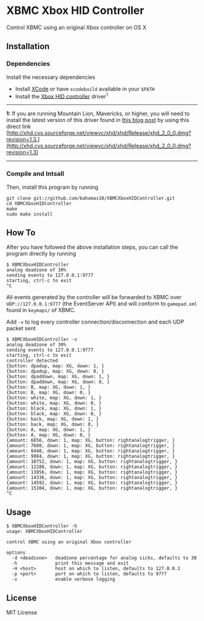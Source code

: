 XBMC Xbox HID Controller
========================

Control XBMC using an original Xbox controller on OS X

Installation
------------

### Dependencies

Install the necessary dependencies

- Install [XCode][0] or have `xcodebuild` available in your `$PATH`
- Install the [Xbox HID controller][1] driver<sup>1</sup>

---

**1:** If you are running Mountain Lion, Mavericks, or higher, you will
need to install the latest version of this driver found in [this
blog post][2] by using this direct link
[http://xhd.cvs.sourceforge.net/viewvc/xhd/xhd/Release/xhd_2_0_0.dmg?revision=1.3.](http://xhd.cvs.sourceforge.net/viewvc/xhd/xhd/Release/xhd_2_0_0.dmg?revision=1.3)

---

### Compile and Intsall

Then, install this program by running

    git clone git://github.com/bahamas10/XBMCXboxHIDController.git
    cd XBMCXboxHIDController
    make
    sudo make install

How To
------

After you have followed the above installation steps, you can call the program
directly by running

    $ XBMCXboxHIDController
    analog deadzone of 30%
    sending events to 127.0.0.1:9777
    starting, ctrl-c to exit
    ^C

All events generated by the controller will be forwarded to XBMC over `UDP://127.0.0.1:9777`
(the EventServer API) and will conform to `gamepad.xml` found in `keymaps/` of XBMC.

Add `-v` to log every controller connection/disconnection and each UDP packet sent

    $ XBMCXboxHIDController -v
    analog deadzone of 30%
    sending events to 127.0.0.1:9777
    starting, ctrl-c to exit
    controller detected
    {button: dpadup, map: XG, down: 1, }
    {button: dpadup, map: XG, down: 0, }
    {button: dpaddown, map: XG, down: 1, }
    {button: dpaddown, map: XG, down: 0, }
    {button: B, map: XG, down: 1, }
    {button: B, map: XG, down: 0, }
    {button: white, map: XG, down: 1, }
    {button: white, map: XG, down: 0, }
    {button: black, map: XG, down: 1, }
    {button: black, map: XG, down: 0, }
    {button: back, map: XG, down: 1, }
    {button: back, map: XG, down: 0, }
    {button: A, map: XG, down: 1, }
    {button: A, map: XG, down: 0, }
    {amount: 6656, down: 1, map: XG, button: rightanalogtrigger, }
    {amount: 7680, down: 1, map: XG, button: rightanalogtrigger, }
    {amount: 8448, down: 1, map: XG, button: rightanalogtrigger, }
    {amount: 9984, down: 1, map: XG, button: rightanalogtrigger, }
    {amount: 10752, down: 1, map: XG, button: rightanalogtrigger, }
    {amount: 12288, down: 1, map: XG, button: rightanalogtrigger, }
    {amount: 13056, down: 1, map: XG, button: rightanalogtrigger, }
    {amount: 14336, down: 1, map: XG, button: rightanalogtrigger, }
    {amount: 14592, down: 1, map: XG, button: rightanalogtrigger, }
    {amount: 15104, down: 1, map: XG, button: rightanalogtrigger, }
    ^C

Usage
-----

    $ XBMCXboxHIDController -h
    usage: XBMCXboxHIDController

    control XBMC using an original Xbox controller

    options
      -d <deadzone>   deadzone percentage for analog sicks, defaults to 30
      -h              print this message and exit
      -H <host>       host on which to listen, defaults to 127.0.0.1
      -p <port>       port on which to listen, defaults to 9777
      -v              enable verbose logging

License
-------

MIT License

[0]: https://itunes.apple.com/us/app/xcode/id497799835
[1]: http://xhd.sourceforge.net/
[2]: http://macman860.wordpress.com/2013/05/03/xbox-driver-for-mac-os-x-lion/
